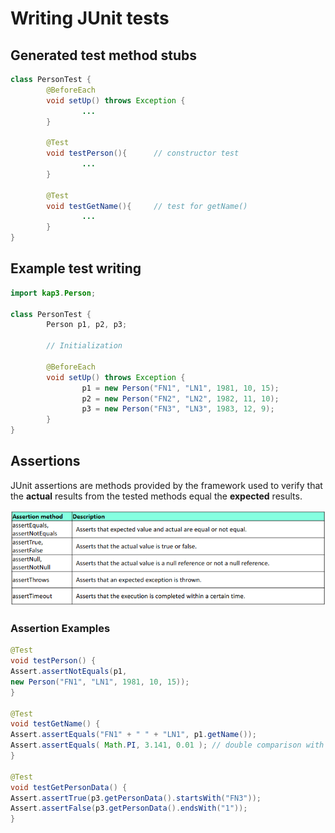 # Writing JUnit tests

## Generated test method stubs

```java
class PersonTest {
        @BeforeEach
        void setUp() throws Exception {
                ...
        }

        @Test
        void testPerson(){      // constructor test
                ...
        }

        @Test
        void testGetName(){     // test for getName()
                ...
        }
}
```

## Example test writing

```java
import kap3.Person;

class PersonTest {
        Person p1, p2, p3;

        // Initialization

        @BeforeEach
        void setUp() throws Exception {
                p1 = new Person("FN1", "LN1", 1981, 10, 15);
                p2 = new Person("FN2", "LN2", 1982, 11, 10);
                p3 = new Person("FN3", "LN3", 1983, 12, 9);
        }
}
```

## Assertions

JUnit assertions are methods provided by the framework used to verify that the **actual** results from the tested methods equal the **expected** results.

![JUnit Assertions](../../res/img/JUnitAsswertions.png)

### Assertion Examples

```java
@Test
void testPerson() {
Assert.assertNotEquals(p1,
new Person("FN1", "LN1", 1981, 10, 15));
}

@Test
void testGetName() {
Assert.assertEquals("FN1" + " " + "LN1", p1.getName());
Assert.assertEquals( Math.PI, 3.141, 0.01 ); // double comparison with epsilon
}

@Test
void testGetPersonData() {
Assert.assertTrue(p3.getPersonData().startsWith("FN3"));
Assert.assertFalse(p3.getPersonData().endsWith("1"));
}

```